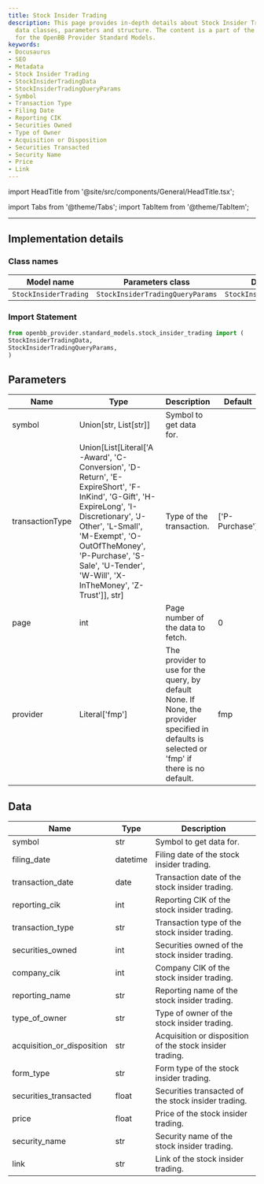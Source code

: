```yaml
---
title: Stock Insider Trading
description: This page provides in-depth details about Stock Insider Trading including
  data classes, parameters and structure. The content is a part of the official documentation
  for the OpenBB Provider Standard Models.
keywords:
- Docusaurus
- SEO
- Metadata
- Stock Insider Trading
- StockInsiderTradingData
- StockInsiderTradingQueryParams
- Symbol
- Transaction Type
- Filing Date
- Reporting CIK
- Securities Owned
- Type of Owner
- Acquisition or Disposition
- Securities Transacted
- Security Name
- Price
- Link
---
```


import HeadTitle from '@site/src/components/General/HeadTitle.tsx';

<HeadTitle title="Stock Insider Trading - Data_Models | OpenBB Platform Docs" />


import Tabs from '@theme/Tabs';
import TabItem from '@theme/TabItem';


---

## Implementation details

### Class names

| Model name | Parameters class | Data class |
| ---------- | ---------------- | ---------- |
| `StockInsiderTrading` | `StockInsiderTradingQueryParams` | `StockInsiderTradingData` |

### Import Statement

```python
from openbb_provider.standard_models.stock_insider_trading import (
StockInsiderTradingData,
StockInsiderTradingQueryParams,
)
```

## Parameters

<Tabs>
<TabItem value="standard" label="Standard">

| Name | Type | Description | Default | Optional |
| ---- | ---- | ----------- | ------- | -------- |
| symbol | Union[str, List[str]] | Symbol to get data for. |  | False |
| transactionType | Union[List[Literal['A-Award', 'C-Conversion', 'D-Return', 'E-ExpireShort', 'F-InKind', 'G-Gift', 'H-ExpireLong', 'I-Discretionary', 'J-Other', 'L-Small', 'M-Exempt', 'O-OutOfTheMoney', 'P-Purchase', 'S-Sale', 'U-Tender', 'W-Will', 'X-InTheMoney', 'Z-Trust']], str] | Type of the transaction. | ['P-Purchase'] | True |
| page | int | Page number of the data to fetch. | 0 | True |
| provider | Literal['fmp'] | The provider to use for the query, by default None. If None, the provider specified in defaults is selected or 'fmp' if there is no default. | fmp | True |
</TabItem>

</Tabs>

## Data

<Tabs>
<TabItem value="standard" label="Standard">

| Name | Type | Description |
| ---- | ---- | ----------- |
| symbol | str | Symbol to get data for. |
| filing_date | datetime | Filing date of the stock insider trading. |
| transaction_date | date | Transaction date of the stock insider trading. |
| reporting_cik | int | Reporting CIK of the stock insider trading. |
| transaction_type | str | Transaction type of the stock insider trading. |
| securities_owned | int | Securities owned of the stock insider trading. |
| company_cik | int | Company CIK of the stock insider trading. |
| reporting_name | str | Reporting name of the stock insider trading. |
| type_of_owner | str | Type of owner of the stock insider trading. |
| acquisition_or_disposition | str | Acquisition or disposition of the stock insider trading. |
| form_type | str | Form type of the stock insider trading. |
| securities_transacted | float | Securities transacted of the stock insider trading. |
| price | float | Price of the stock insider trading. |
| security_name | str | Security name of the stock insider trading. |
| link | str | Link of the stock insider trading. |
</TabItem>

</Tabs>

